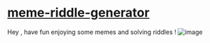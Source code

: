 # [meme-riddle-generator](https://meme-riddle-generator.vercel.app)

Hey , have fun enjoying some memes and solving riddles !
![image](https://github.com/AbhinavXJ/meme-riddle-generator/assets/135167501/2ea142ff-cdb3-425b-acc8-fc082df2dfff)


